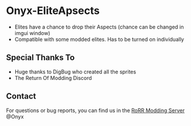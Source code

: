 # Onyx-EliteApsects

- Elites have a chance to drop their Aspects (chance can be changed in imgui window)
- Compatible with some modded elites. Has to be turned on individually

## Special Thanks To
* Huge thanks to DigBug who created all the sprites
* The Return Of Modding Discord

## Contact
For questions or bug reports, you can find us in the [RoRR Modding Server](https://discord.gg/VjS57cszMq) @Onyx
